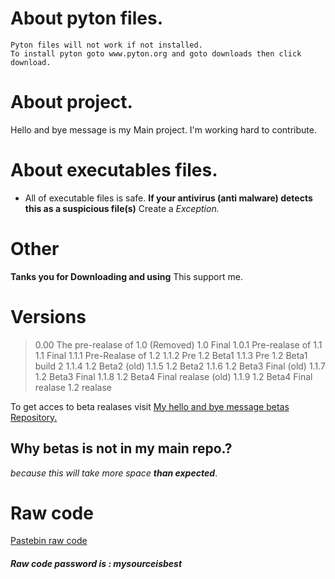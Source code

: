 # About pyton files.
```
Pyton files will not work if not installed.
To install pyton goto www.pyton.org and goto downloads then click download.
```
# About project.
Hello and bye message is my Main project.
I'm working hard to contribute.
# About executables files.
* All of executable files is safe.
**If your antivirus (anti malware) detects this as a suspicious file(s)** Create a *Exception.*
# Other
**Tanks you for Downloading and using**
This support me.
# Versions
> 0.00 The pre-realase of 1.0 (Removed)
> 1.0 Final
> 1.0.1 Pre-realase of 1.1
> 1.1 Final
> 1.1.1 Pre-Realase of 1.2
> 1.1.2 Pre 1.2 Beta1
> 1.1.3 Pre 1.2 Beta1 build 2
> 1.1.4 1.2 Beta2 (old)
> 1.1.5 1.2 Beta2
> 1.1.6 1.2 Beta3 Final (old)
> 1.1.7 1.2 Beta3 Final
> 1.1.8 1.2 Beta4 Final realase (old)
> 1.1.9 1.2 Beta4 Final realase
> 1.2 realase

To get acces to beta realases visit [My hello and bye message betas Repository.](http://github.com/unutilisateurdegoogle/habmsgbetas)
## Why betas is not in my main repo.?
*because this will take more space* ***than expected***.
# Raw code
[Pastebin raw code](https://pastebin.com/icJe9UGD)
##### Raw code password is : mysourceisbest